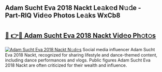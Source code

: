## Adam Sucht Eva 2018 Nackt Le𝚊k𝚎d N𝚞𝚍e - Part-RIQ Vid𝚎o Photos Le𝚊ks WxCb8

# <h2><a href="http://fb465x.evod.top/?m=Adam+Sucht+Eva+2018+Nackt">🔗 👉🔴 Adam Sucht Eva 2018 Nackt Vid𝚎o Ph𝚘t𝚘s</a></h2>

[![Adam Sucht Eva 2018 Nackt N𝚞d𝚎s](https://i.imgur.com/8V9OHl7.gif)](http://fb465x.evod.top/?m=Adam+Sucht+Eva+2018+Nackt)
Social media influencer Adam Sucht Eva 2018 Nackt, recognized for sharing lifestyle and dance-themed content, including dance performances and vlogs. Public figures Adam Sucht Eva 2018 Nackt are often criticized for their wealth and influence. 
